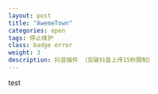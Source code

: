 ```yaml
---
layout: post
title: "AwemeTown"
categories: open
tags: 停止维护
class: badge error
weight: 3
description: 抖音插件 （突破抖音上传15秒限制）
---
```


test